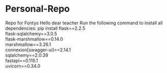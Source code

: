 # Personal-Repo
Repo for Fontys
Hello dear teacher
Run the following command to install all dependencies:
pip install flask==2.2.5 \
            flask-sqlalchemy==3.0.5 \
            flask-marshmallow==0.14.0 \
            marshmallow==3.26.1 \
            connexion[swagger-ui]==2.14.1 \
            sqlalchemy==2.0.39 \
            fastapi==0.115.1 \
            uvicorn==0.34.0

